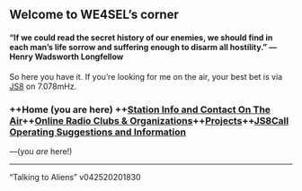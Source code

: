 
## Welcome to WE4SEL’s corner

#### “If we could read the secret history of our enemies, we should find in each man’s life sorrow and suffering enough to disarm all hostility.” ― Henry Wadsworth Longfellow

So here you have it. If you’re looking for me on the air, your best bet is via  [JS8](http://js8call.com/)  on 7.078mHz.

### ++Home (you are here) ++[Station Info and Contact On The Air](ontheair.md)++[Online Radio Clubs & Organizations](clubs.md)++[Projects](projects.md)++[JS8Call Operating Suggestions and Information](js8opsuggestions.md)

—(you  _are_  here!)

----------

“Talking to Aliens” v042520201830
<!--stackedit_data:
eyJoaXN0b3J5IjpbMTEyMzA5NDQ2NiwtMTY4MTI3ODU5NV19
-->